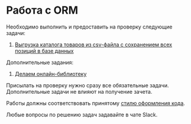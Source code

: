 # Работа с ORM

Необходимо выполнить и предоставить на проверку следующие задачи:

1. [Выгрузка каталога товаров из csv-файла с сохранением всех позиций в базе данных](./work_with_database)

Дополнительные задания:

1. [Делаем онлайн-библиотеку](./models_list_displaying)

Присылать на проверку нужно сразу все обязательные задачи. Дополнительные задачи не влияют на получение зачета.

Работы должны соответствовать
принятому [стилю оформления кода](https://github.com/netology-code/codestyle/tree/master/python).

Любые вопросы по решению задач задавайте в чате Slack.
